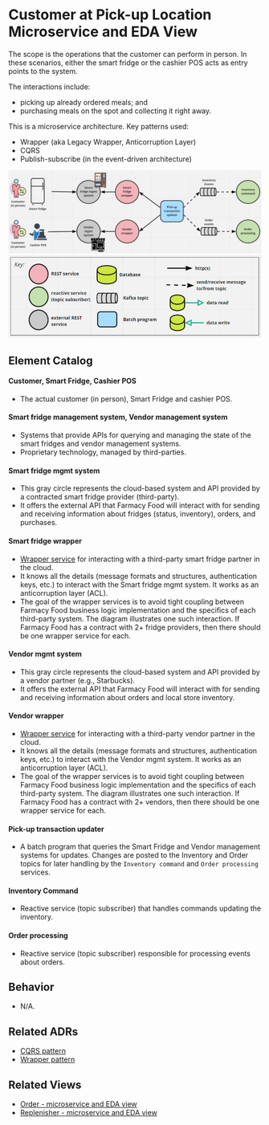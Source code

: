 # Customer at Pick-up Location Microservice and EDA View 
The scope is the operations that the customer can perform in person.
In these scenarios, either the smart fridge or the cashier POS acts as entry points to the system.
 
The interactions include:
- picking up already ordered meals; and
- purchasing meals on the spot and collecting it right away.

This is a microservice architecture. Key patterns used:
- Wrapper (aka Legacy Wrapper, Anticorruption Layer)
- CQRS
- Publish-subscribe (in the event-driven architecture)

![customer at pick-up location microservice and eda view](../images/customer-pickup-microservice-view-primary.png)
![Notation key](../images/notation-key-microservice-views.png)

## Element Catalog 

#### Customer, Smart Fridge, Cashier POS
- The actual customer (in person), Smart Fridge and cashier POS.

#### Smart fridge management system, Vendor management system
- Systems that provide APIs for querying and managing the state of the smart fridges
and vendor management systems.
- Proprietary technology, managed by third-parties.

#### Smart fridge mgmt system
- This gray circle represents the cloud-based system and API provided by a contracted smart fridge provider (third-party).
- It offers the external API that Farmacy Food will interact with for sending and receiving information about fridges 
(status, inventory), orders, and purchases. 

#### Smart fridge wrapper
- [Wrapper service](../ADRs/ADR004-wrapper-pattern.md) for interacting with a third-party smart fridge partner in the cloud.
- It knows all the details (message formats and structures, authentication keys, etc.) to interact with the Smart fridge
mgmt system. It works as an anticorruption layer (ACL).  
- The goal of the wrapper services is to avoid tight coupling between Farmacy Food business logic implementation and 
   the specifics of each third-party system. The diagram illustrates one such interaction. If Farmacy Food has a 
   contract with 2+ fridge providers, then there should be one wrapper service for each.  

#### Vendor mgmt system
- This gray circle represents the cloud-based system and API provided by a vendor partner (e.g., Starbucks). 
- It offers the external API that Farmacy Food will interact with for sending and receiving information about orders
and local store inventory. 

#### Vendor wrapper
- [Wrapper service](../ADRs/ADR004-wrapper-pattern.md) for interacting with a third-party vendor partner in the cloud.
- It knows all the details (message formats and structures, authentication keys, etc.) to interact with the Vendor 
mgmt system. It works as an anticorruption layer (ACL).  
- The goal of the wrapper services is to avoid tight coupling between Farmacy Food business logic implementation and 
   the specifics of each third-party system. The diagram illustrates one such interaction. If Farmacy Food has a 
   contract with 2+ vendors, then there should be one wrapper service for each.  

#### Pick-up transaction updater
- A batch program that queries the Smart Fridge and Vendor management systems for updates. Changes are
posted to the Inventory and Order topics for later handling by the `Inventory command` and
`Order processing` services.

#### Inventory Command
- Reactive service (topic subscriber) that handles commands updating the inventory.

#### Order processing 
- Reactive service (topic subscriber) responsible for processing events about orders.


## Behavior
- N/A.
 
## Related ADRs 
- [CQRS pattern](../ADRs/ADR005-cqrs-pattern.md)
- [Wrapper pattern](../ADRs/ADR004-wrapper-pattern.md)

## Related Views
- [Order - microservice and EDA view](order-microservice-eda-view.md) 
- [Replenisher - microservice and EDA view](replenish-microservice-eda-view.md) 
